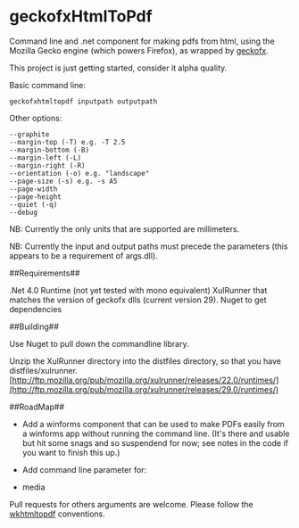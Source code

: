 geckofxHtmlToPdf
================

Command line and .net component for making pdfs from html, using the Mozilla Gecko engine (which powers Firefox), as wrapped by [geckofx](https://bitbucket.org/geckofx "geckofx").

This project is just getting started, consider it alpha quality.

Basic command line:

    geckofxhtmltopdf inputpath outputpath

Other options:

    --graphite
	--margin-top (-T) e.g. -T 2.5
	--margin-bottom (-B)
	--margin-left (-L)
	--margin-right (-R)
    --orientation (-o) e.g. "landscape"
	--page-size (-s) e.g. -s A5
	--page-width
	--page-height
    --quiet (-q)
	--debug

NB: Currently the only units that are supported are millimeters.

NB: Currently the input and output paths must precede the parameters (this appears to be a requirement of args.dll).

##Requirements##

.Net 4.0 Runtime (not yet tested with mono equivalent)
XulRunner that matches the version of geckofx dlls (current version 29).
Nuget to get dependencies

##Building##

Use Nuget to pull down the commandline library.

Unzip the XulRunner directory into the distfiles directory, so that you have distfiles/xulrunner.
[http://ftp.mozilla.org/pub/mozilla.org/xulrunner/releases/22.0/runtimes/](http://ftp.mozilla.org/pub/mozilla.org/xulrunner/releases/29.0/runtimes/)

##RoadMap##


- Add a winforms component that can be used to make PDFs easily from a winforms app without running the command line. (It's there and usable but hit some snags and so suspendend for now; see notes in the code if you want to finish this up.)

- Add command line parameter for:
 -  media
 
Pull requests for  others arguments are welcome. Please follow the [wkhtmltopdf](http://code.google.com/p/wkhtmltopdf/ "wkhtmltopdf") conventions.


